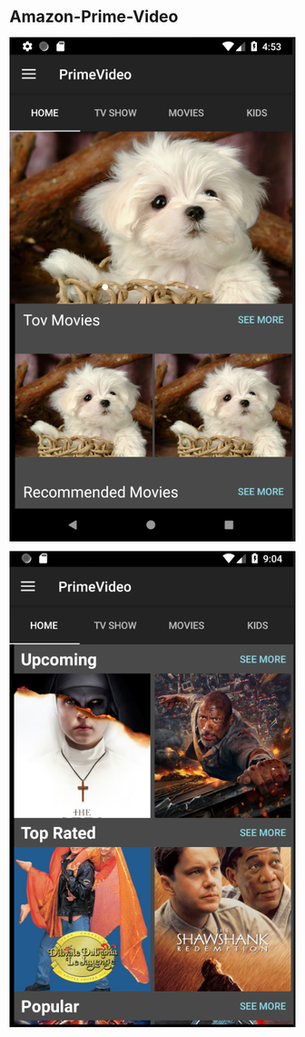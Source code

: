 # Amazon-Prime-Video




![myimage-alt-tag](https://github.com/shrawan2015/Amazon-Prime-Video/blob/master/PrimeVideo/app/src/main/res/drawable/prime_video.png)



![myimage-alt-tag](https://github.com/shrawan2015/Amazon-Prime-Video/blob/master/PrimeVideo/app/src/main/res/drawable/prime_video_v1.png)


